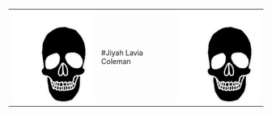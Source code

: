 
<table>
  <tr>
    <td><img src="/images/240814217-baf52aa6-ff71-412d-9607-db8feb17874b.gif"></td>
    <td>#Jiyah Lavia Coleman</td>
    <td><img src="/images/240814217-baf52aa6-ff71-412d-9607-db8feb17874b.gif"></td>
  </tr>
</table>
